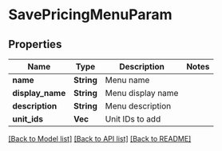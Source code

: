 # SavePricingMenuParam

## Properties

Name | Type | Description | Notes
------------ | ------------- | ------------- | -------------
**name** | **String** | Menu name | 
**display_name** | **String** | Menu display name | 
**description** | **String** | Menu description | 
**unit_ids** | **Vec<String>** | Unit IDs to add | 

[[Back to Model list]](../README.md#documentation-for-models) [[Back to API list]](../README.md#documentation-for-api-endpoints) [[Back to README]](../README.md)


